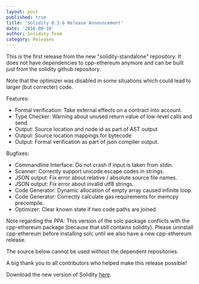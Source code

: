 ```yaml
---
layout: post
published: true
title: 'Solidity 0.3.6 Release Announcement'
date: '2016-08-10'
author: Solidity Team
category: Releases
---
```


This is the first release from the new "solidity-standalone" repository. It does not have dependencies to cpp-ethereum anymore and can be built just from the solidity github repository.

Note that the optimizer was disabled in some situations which could lead to larger (but correcter) code.

Features:
- Formal verification: Take external effects on a contract into account.
- Type Checker: Warning about unused return value of low-level calls and send.
- Output: Source location and node id as part of AST output
- Output: Source location mappings for bytecode
- Output: Formal verification as part of json compiler output.

Bugfixes:
- Commandline Interface: Do not crash if input is taken from stdin.
- Scanner: Correctly support unicode escape codes in strings.
- JSON output: Fix error about relative / absolute source file names.
- JSON output: Fix error about invalid utf8 strings.
- Code Generator: Dynamic allocation of empty array caused infinite loop.
- Code Generator: Correctly calculate gas requirements for memcpy precompile.
- Optimizer: Clear known state if two code paths are joined.

Note regarding the PPA: This version of the solc package conflicts with the cpp-ethereum package (because that still contains solidity). Please uninstall cpp-ethereum before installing solc until we also have a new cpp-ethereum release.

The source below cannot be used without the dependent repositories.


A big thank you to all contributors who helped make this release possible!

Download the new version of Solidity [here](https://github.com/ethereum/solidity/releases/tag/v0.3.6).
  